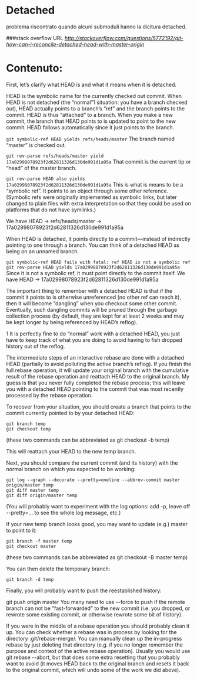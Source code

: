 # Detached

problema riscontrato quando alcuni submoduli hanno la dicitura detached.


###stack overflow URL
*http://stackoverflow.com/questions/5772192/git-how-can-i-reconcile-detached-head-with-master-origin*

# Contenuto:

First, let’s clarify what HEAD is and what it means when it is detached.

HEAD is the symbolic name for the currently checked out commit. When HEAD is not detached (the “normal”1 situation: you have a branch checked out), HEAD actually points to a branch’s “ref” and the branch points to the commit. HEAD is thus “attached” to a branch. When you make a new commit, the branch that HEAD points to is updated to point to the new commit. HEAD follows automatically since it just points to the branch.

`git symbolic-ref HEAD yields refs/heads/master`
The branch named “master” is checked out.

`git rev-parse refs/heads/master yield 17a02998078923f2d62811326d130de991d1a95a`
That commit is the current tip or “head” of the master branch.

`git rev-parse HEAD also yields 17a02998078923f2d62811326d130de991d1a95a`
This is what is means to be a “symbolic ref”. It points to an object through some other reference.
(Symbolic refs were originally implemented as symbolic links, but later changed to plain files with extra interpretation so that they could be used on platforms that do not have symlinks.)

We have HEAD → refs/heads/master → 17a02998078923f2d62811326d130de991d1a95a

When HEAD is detached, it points directly to a commit—instead of indirectly pointing to one through a branch. You can think of a detached HEAD as being on an unnamed branch.

`git symbolic-ref HEAD fails with fatal: ref HEAD is not a symbolic ref
git rev-parse HEAD yields 17a02998078923f2d62811326d130de991d1a95a`
Since it is not a symbolic ref, it must point directly to the commit itself.
We have HEAD → 17a02998078923f2d62811326d130de991d1a95a

The important thing to remember with a detached HEAD is that if the commit it points to is otherwise unreferenced (no other ref can reach it), then it will become “dangling” when you checkout some other commit. Eventually, such dangling commits will be pruned through the garbage collection process (by default, they are kept for at least 2 weeks and may be kept longer by being referenced by HEAD’s reflog).

1 It is perfectly fine to do “normal” work with a detached HEAD, you just have to keep track of what you are doing to avoid having to fish dropped history out of the reflog.

The intermediate steps of an interactive rebase are done with a detached HEAD (partially to avoid polluting the active branch’s reflog). If you finish the full rebase operation, it will update your original branch with the cumulative result of the rebase operation and reattach HEAD to the original branch. My guess is that you never fully completed the rebase process; this will leave you with a detached HEAD pointing to the commit that was most recently processed by the rebase operation.

To recover from your situation, you should create a branch that points to the commit currently pointed to by your detached HEAD:
````
git branch temp
git checkout temp
````
(these two commands can be abbreviated as git checkout -b temp)

This will reattach your HEAD to the new temp branch.

Next, you should compare the current commit (and its history) with the normal branch on which you expected to be working:
````
git log --graph --decorate --pretty=oneline --abbrev-commit master origin/master temp
git diff master temp
git diff origin/master temp
````
(You will probably want to experiment with the log options: add -p, leave off --pretty=… to see the whole log message, etc.)

If your new temp branch looks good, you may want to update (e.g.) master to point to it:
````
git branch -f master temp
git checkout master
````
(these two commands can be abbreviated as git checkout -B master temp)

You can then delete the temporary branch:
````
git branch -d temp
````
Finally, you will probably want to push the reestablished history:

git push origin master
You many need to use --force to push if the remote branch can not be “fast-forwarded” to the new commit (i.e. you dropped, or rewrote some existing commit, or otherwise rewrote some bit of history).

If you were in the middle of a rebase operation you should probably clean it up. You can check whether a rebase was in process by looking for the directory .git/rebase-merge/. You can manually clean up the in-progress rebase by just deleting that directory (e.g. if you no longer remember the purpose and context of the active rebase operation). Usually you would use git rebase --abort, but that does some extra resetting that you probably want to avoid (it moves HEAD back to the original branch and resets it back to the original commit, which will undo some of the work we did above).